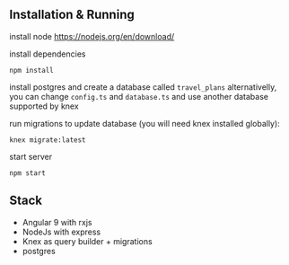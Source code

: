## Installation & Running
install node
https://nodejs.org/en/download/

install dependencies 
```
npm install
```

install postgres and create a database called `travel_plans`
alternativelly, you can change `config.ts` and `database.ts` and use another database supported by knex

run migrations to update database (you will need knex installed globally): 
```
knex migrate:latest
```

start server
```
npm start
```

## Stack
- Angular 9 with rxjs
- NodeJs with express
- Knex as query builder + migrations
- postgres




